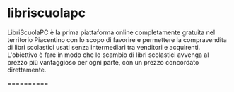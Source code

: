 libriscuolapc
=============
 LibriScuolaPC è la prima piattaforma online completamente gratuita nel territorio Piacentino 
 con lo scopo di favorire e permettere la compravendita di libri scolastici usati senza intermediari 
 tra venditori e acquirenti. L'obiettivo è fare in modo che lo scambio di libri scolastici avvenga 
 al prezzo più vantaggioso per ogni parte, con un prezzo concordato direttamente.
 
==========

